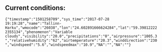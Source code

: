 ## Current conditions: 
 ``` {"timestamp":"1501258709","sys_time":"2017-07-28 19:19:28","name":"Tallinn-Harku","wmocode":"26038","lon":"24.602891666624284","lat":"59.398122222355134","phenomenon":"Variable clouds","visibility":"20.0","precipitations":"0","airpressure":"1005.3","relativehumidity":"62","airtemperature":"20.3","winddirection":"230","windspeed":"5.6","windspeedmax":"10.9","NA":"","NA":""} ```
